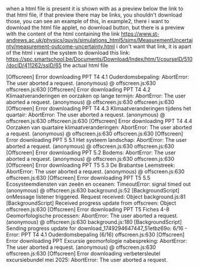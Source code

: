 when a html file is present it is shown with as a preview below the link to that html file, if that preview there may be links, you shouldn't download those, you can see an example of this, in example2, there i want to download the html file applet, no download button, but there is a preview with the content of the html containing the link https://www.st-andrews.ac.uk/physics/quvis/simulations_html5/sims/MeasurementUncertainty/measurement-outcome-uncertainty.html
i don't want that link, it is apart of the html
i want the system to download this link:
https://spc.smartschool.be/Documents/Download/Index/htm/1/courseID/510/docID/411262/ssID/65
the actual html file



[Offscreen] Error downloading PPT T4 4.1 Ouderdomsbepaling: AbortError: The user aborted a request.
(anonymous) @ offscreen.js:630
offscreen.js:630 [Offscreen] Error downloading PPT T4 4.2 Klimaatveranderingen en oorzaken op lange termijn: AbortError: The user aborted a request.
(anonymous) @ offscreen.js:630
offscreen.js:630 [Offscreen] Error downloading PPT T4 4.3 Klimaatveranderingen tijdens het quartair: AbortError: The user aborted a request.
(anonymous) @ offscreen.js:630
offscreen.js:630 [Offscreen] Error downloading PPT T4 4.4 Oorzaken van quartaire klimaatveranderingen: AbortError: The user aborted a request.
(anonymous) @ offscreen.js:630
offscreen.js:630 [Offscreen] Error downloading PPT 5 5.1 Het systeem landschap: AbortError: The user aborted a request.
(anonymous) @ offscreen.js:630
offscreen.js:630 [Offscreen] Error downloading PPT 5.2 Bodems: AbortError: The user aborted a request.
(anonymous) @ offscreen.js:630
offscreen.js:630 [Offscreen] Error downloading PPT T5 5.3 De Brabantse Leemstreek: AbortError: The user aborted a request.
(anonymous) @ offscreen.js:630
offscreen.js:630 [Offscreen] Error downloading PPT T5 5.5 Ecosysteemdiensten van zeeën en oceanen: TimeoutError: signal timed out
(anonymous) @ offscreen.js:630
background.js:52 [BackgroundScript] onMessage listener triggered. Request received: Object
background.js:81 [BackgroundScript] Received progress update from offscreen: Object
offscreen.js:630 [Offscreen] Error downloading PPT T5 Fiches 4-8 Geomorfologische processen: AbortError: The user aborted a request.
(anonymous) @ offscreen.js:630
background.js:180 [BackgroundScript] Sending progress update for download_1749294647447_51etbz69o: 6/16 - Error: PPT T4 4.1 Ouderdomsbepaling (6/16)
offscreen.js:630 [Offscreen] Error downloading PPT Excursie geomorfologie nabespreking: AbortError: The user aborted a request.
(anonymous) @ offscreen.js:630
offscreen.js:630 [Offscreen] Error downloading verbetersleutel excursiebundel mei 2025: AbortError: The user aborted a request.